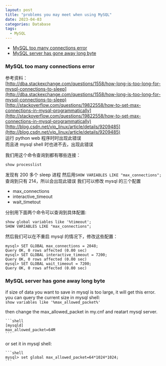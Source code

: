 ```yaml
---
layout: post
title: "problems you may meet when using MySQL"
date: 2023-04-03
categories: Database
tags:
  - MySQL
---
```


- [MySQL too many connections error](#mysql-too-many-connections-error)
- [MySQL server has gone away long byte](#mysql-server-has-gone-away-long-byte)

### MySQL too many connections error

参考资料：  
[http://dba.stackexchange.com/questions/1558/how-long-is-too-long-for-mysql-connections-to-sleep](http://dba.stackexchange.com/questions/1558/how-long-is-too-long-for-mysql-connections-to-sleep)  
[http://stackoverflow.com/questions/19822558/how-to-set-max-connections-in-mysql-programmatically](http://stackoverflow.com/questions/19822558/how-to-set-max-connections-in-mysql-programmatically)  
[http://blog.csdn.net/vip_linux/article/details/9209485](http://blog.csdn.net/vip_linux/article/details/9209485)  
运行 python web 程序时时出现此错误  
而且进 mysql shell 时也进不去，出现此错误

我们用这个命令查询到都有哪些连接：

```shell
show processlist
```

发现有 200 多个 sleep 进程
然后用`SHOW VARIABLES LIKE "max_connections";`查询到只有 214，所以会出现此错误
我们可以修改 mysql 的三个配置

- max_connections
- interactive_timeout
- wait_timetout

分别用下面两个命令可以查询到具体配置:

```shell
show global variables like '%timeout';
SHOW VARIABLES LIKE "max_connections";
```

然后我们可以在不重启 mysql 的情况下，修改这些配置：

```shell
mysql> SET GLOBAL max_connections = 2048;
Query OK, 0 rows affected (0.00 sec)
mysql> SET GLOBAL interactive_timeout = 7200;
Query OK, 0 rows affected (0.00 sec)
mysql> SET GLOBAL wait_timeout = 7200;
Query OK, 0 rows affected (0.00 sec)
```

### MySQL server has gone away long byte

if size of data you want to save in mysql is too large, it will get this error.  
you can query the current size in mysql shell:  
`show variables like '%max_allowed_packet%'`

then change the max_allowed_packet in my.cnf and reatart mysql server.

    ```shell
    [mysqld]
    max_allowed_packet=64M
    ```

or set it in mysql shell:

    ```shell
    mysql> set global max_allowed_packet=64*1024*1024;
    ```

